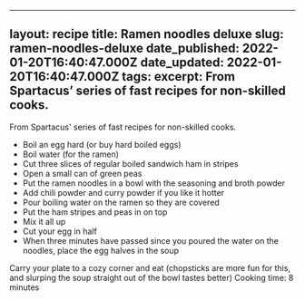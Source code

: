 ______________________________________________________________________

## layout: recipe title: Ramen noodles deluxe slug: ramen-noodles-deluxe date_published: 2022-01-20T16:40:47.000Z date_updated: 2022-01-20T16:40:47.000Z tags: excerpt: From Spartacus’ series of fast recipes for non-skilled cooks.

From Spartacus' series of fast recipes for non-skilled cooks.

- Boil an egg hard (or buy hard boiled eggs)
- Boil water (for the ramen)
- Cut three slices of regular boiled sandwich ham in stripes
- Open a small can of green peas
- Put the ramen noodles in a bowl with the seasoning and broth powder
- Add chili powder and curry powder if you like it hotter
- Pour boiling water on the ramen so they are covered
- Put the ham stripes and peas in on top
- Mix it all up
- Cut your egg in half
- When three minutes have passed since you poured the water on the noodles, place the egg halves in
  the soup

Carry your plate to a cozy corner and eat (chopsticks are more fun for this, and slurping the soup
straight out of the bowl tastes better) Cooking time: 8 minutes
